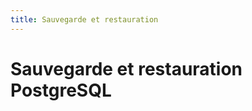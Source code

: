 ```yaml
---
title: Sauvegarde et restauration
---
```


# Sauvegarde et restauration PostgreSQL

<!-- TODO: Contenu à rédiger --> 
